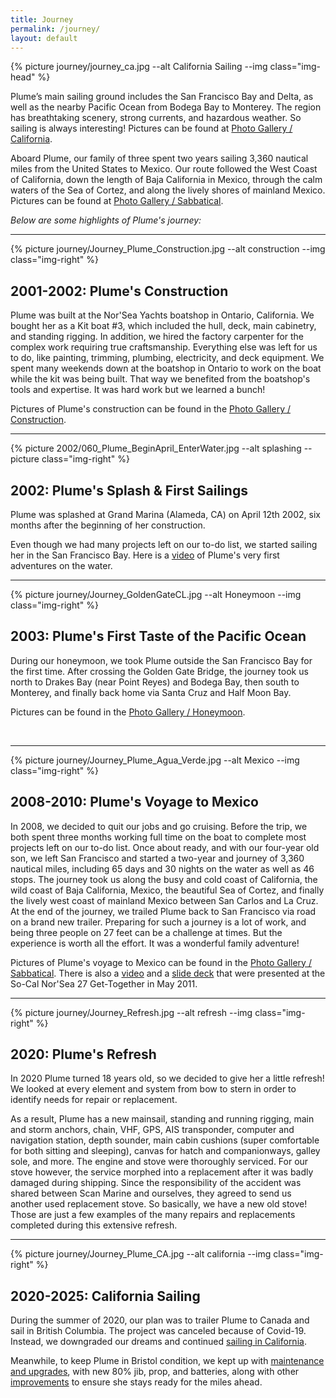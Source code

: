 ```yaml
---
title: Journey
permalink: /journey/
layout: default
---
```


{% picture journey/journey_ca.jpg --alt California Sailing --img class="img-head" %}

Plume’s main sailing ground includes the San Francisco Bay and Delta, as well as
the nearby Pacific Ocean from Bodega Bay to Monterey. The region has
breathtaking scenery, strong currents, and hazardous weather. So sailing is
always interesting! Pictures can be found at
[Photo Gallery / California](https://photos.flupes.org/Public/Plume/SailingCA).

Aboard Plume, our family of three spent two years sailing 3,360 nautical miles
from the United States to Mexico. Our route followed the West Coast of
California, down the length of Baja California in Mexico, through the calm waters of the Sea of
Cortez, and along the lively shores of mainland Mexico. Pictures can be found at
[Photo Gallery / Sabbatical](https://photos.flupes.org/Public/Plume/Sabbatical).



*Below are some highlights of Plume's journey:*

---

{% picture journey/Journey_Plume_Construction.jpg --alt construction --img class="img-right" %}
## 2001-2002: Plume's Construction

Plume was built at the Nor'Sea Yachts boatshop in Ontario, California. We bought
her as a Kit boat #3, which included the hull, deck, main cabinetry, and
standing rigging. In addition, we hired the factory carpenter for the complex
work requiring true craftsmanship. Everything else was left for us to do, like
painting, trimming, plumbing, electricity, and deck equipment. We spent many
weekends down at the boatshop in Ontario to work on the boat while the kit was
being built. That way we benefited from the boatshop's tools and expertise. It
was hard work but we learned a bunch!

Pictures of Plume's construction can be found in the
[Photo Gallery / Construction](https://photos.flupes.org/Public/Plume/Projects/2002-01-Construction/).

---

{% picture 2002/060_Plume_BeginApril_EnterWater.jpg --alt splashing --picture class="img-right" %}
## 2002: Plume's Splash & First Sailings

Plume was splashed at Grand Marina (Alameda, CA) on April 12th 2002, six months
after the beginning of her construction. 

Even though we had many projects left on our to-do list, we started sailing her
in the San Francisco Bay. Here is a
[video](https://photos.flupes.org/Public/Plume/SailingCA/FirstSailings/i-QwxLS7F/A)
of Plume's very first adventures on the water.

---

{% picture journey/Journey_GoldenGateCL.jpg --alt Honeymoon --img class="img-right" %}
## 2003: Plume's First Taste of the Pacific Ocean

During our honeymoon, we took Plume outside the San Francisco Bay for the first
time. After crossing the Golden Gate Bridge, the journey took us north to Drakes
Bay (near Point Reyes) and Bodega Bay, then south to Monterey, and finally back
home via Santa Cruz and Half Moon Bay.

Pictures can be found in the [Photo Gallery / Honeymoon](https://photos.flupes.org/Public/Plume/SailingCA/2003-07Honey-Moon/).

<br class="stop-wrap"/> 

---

{% picture journey/Journey_Plume_Agua_Verde.jpg --alt Mexico --img class="img-right" %}
## 2008-2010: Plume's Voyage to Mexico

In 2008, we decided to quit our jobs and go cruising. Before the trip, we both
spent three months working full time on the boat to complete most projects left
on our to-do list. Once about ready, and with our four-year old son, we left San
Francisco and started a two-year and journey of 3,360 nautical miles, including
65 days and 30 nights on the water as well as 46 stops. The journey took us
along the busy and cold coast of California, the wild coast of Baja California,
Mexico, the beautiful Sea of Cortez, and finally the lively west coast of
mainland Mexico between San Carlos and La Cruz. At the end of the journey, we
trailed Plume back to San Francisco via road on a brand new trailer. Preparing
for such a journey is a lot of work, and being three people on 27 feet can be a
challenge at times. But the experience is worth all the effort. It was a
wonderful family adventure!

Pictures of Plume's voyage to Mexico can be found in the
[Photo Gallery / Sabbatical](https://photos.flupes.org/Public/Plume/Sabbatical).
There is also a [video](https://photos.flupes.org/Public/Plume/Sabbatical/Video/i-6VdXRLw/A) and a [slide deck](/assets/media/other/PlumeSabbaticalSmall.pdf) that were presented at the
So-Cal Nor'Sea 27 Get-Together in May 2011.

---

{% picture journey/Journey_Refresh.jpg --alt refresh --img class="img-right" %}
## 2020: Plume's Refresh

In 2020 Plume turned 18 years old, so we decided to give her a little refresh! We
looked at every element and system from bow to stern in order to identify needs
for repair or replacement.


As a result, Plume has a new mainsail, standing and running rigging, main and
storm anchors, chain, VHF, GPS, AIS transponder, computer and navigation
station, depth sounder, main cabin cushions (super comfortable for
both sitting and sleeping), canvas for hatch and companionways, galley sole, and
more. The engine and stove were thoroughly serviced. For our stove however, the
service morphed into a replacement after it was badly damaged during shipping.
Since the responsibility of the accident was shared between Scan Marine and
ourselves, they agreed to send us another used replacement stove. So basically,
we have a new old stove! Those are just a few examples of the many repairs and
replacements completed during this extensive refresh.

---

{% picture journey/Journey_Plume_CA.jpg --alt california --img class="img-right" %}
## 2020-2025: California Sailing

During the summer of 2020, our plan was to trailer Plume to Canada and sail in
British Columbia. The project was canceled because of Covid-19. Instead, we
downgraded our dreams and continued
[sailing in California](https://photos.flupes.org/Public/Plume/SailingCA).

Meanwhile, to keep Plume in Bristol condition, we kept up with [maintenance and
upgrades]({{site.baseurl}}/projects), with new 80% jib, prop, and batteries,
along with other [improvements]({{site.baseurl}}/blog) to ensure she stays ready
for the miles ahead.